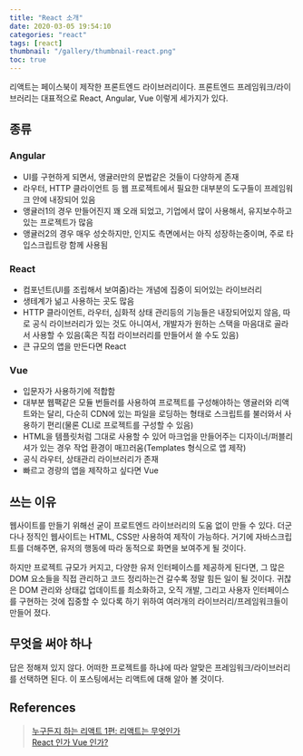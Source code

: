 ```yaml
---
title: "React 소개"
date: 2020-03-05 19:54:10
categories: "react"
tags: [react]
thumbnail: "/gallery/thumbnail-react.png"
toc: true
---
```


리액트는 페이스북이 제작한 프론트엔드 라이브러리이다. 프론트엔드 프레임워크/라이브러리는 대표적으로 React, Angular, Vue 이렇게 세가지가 있다.

<!-- more -->

## 종류
### Angular
* UI를 구현하게 되면서, 앵귤러만의 문법같은 것들이 다양하게 존재
* 라우터, HTTP 클라이언트 등 웹 프로젝트에서 필요한 대부분의 도구들이 프레임워크 안에 내장되어 있음
* 앵귤러1의 경우 만들어진지 꽤 오래 되었고, 기업에서 많이 사용해서, 유지보수하고 있는 프로젝트가 많음
* 앵귤러2의 경우 매우 성숫하지만, 인지도 측면에서는 아직 성장하는중이며, 주로 타입스크립트랑 함께 사용됨

### React
* 컴포넌트(UI를 조립해서 보여줌)라는 개념에 집중이 되어있는 라이브러리
* 생테계가 넒고 사용하는 곳도 많음
* HTTP 클라이언트, 라우터, 심화적 상태 관리등의 기능들은 내장되어있지 않음, 따로 공식 라이브러리가 있는 것도 아니여서, 개발자가 원하는 스택을 마음대로 골라서 사용할 수 있음(혹은 직접 라이브러리를 만들어서 쓸 수도 있음)
* 큰 규모의 앱을 만든다면 React

### Vue
* 입문자가 사용하기에 적합함
* 대부분 웹팩같은 모듈 번들러를 사용하여 프로젝트를 구성해야하는 앵귤러와 리액트와는 달리, 다순히 CDN에 있는 파일을 로딩하는 형태로 스크립트를 불러와서 사용하기 편리(물론 CLI로 프로젝트를 구성할 수 있음)
* HTML을 템플릿처럼 그대로 사용할 수 있어 마크업을 만들어주는 디자이너/퍼블리셔가 있는 경우 작업 환경이 매끄러움(Templates 형식으로 앱 제작)
* 공식 라우터, 상태관리 라이브러리가 존재
* 빠르고 경량의 앱을 제작하고 싶다면 Vue

## 쓰는 이유
웹사이트를 만들기 위해선 굳이 프로트엔드 라이브러리의 도움 없이 만들 수 있다. 더군다나 정직인 웹사이트는 HTML, CSS만 사용하여 제작이 가능하다. 거기에 자바스크립트를 더해주면, 유저의 행동에 따라 동적으로 화면을 보여주게 될 것이다.

하지만 프로젝트 규모가 커지고, 다양한 유저 인터페이스를 제공하게 된다면, 그 많은 DOM 요소들을 직접 관리하고 코드 정리하는건 갈수록 정말 힘든 일이 될 것이다. 귀찮은 DOM 관리와 상태값 업데이트를 최소화하고, 오직 개발, 그리고 사용자 인터페이스를 구현하는 것에 집중할 수 있다록 하기 위하여 여러개의 라이브러리/프레임워크들이 만들어 졌다.

## 무엇을 써야 하나
답은 정해져 있지 않다. 어떠한 프로젝트를 하냐에 따라 알맞은 프레임워크/라이브러리를 선택하면 된다. 이 포스팅에서는 리액트에 대해 알아 볼 것이다.

## References
> [누구든지 하는 리액트 1편: 리액트는 무엇인가](https://velopert.com/3612)  
> [React 인가 Vue 인가?](https://joshua1988.github.io/web_dev/vue-or-react/)
